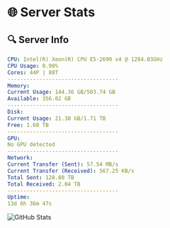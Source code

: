 # 🌐 Server Stats
## 🔍 Server Info
```yaml
CPU: Intel(R) Xeon(R) CPU E5-2699 v4 @ 1284.03GHz
CPU Usage: 0.90%
Cores: 44P | 88T
-----------------------------------
Memory:
Current Usage: 144.36 GB/503.74 GB
Available: 356.02 GB
-----------------------------------
Disk:
Current Usage: 21.38 GB/1.71 TB
Free: 1.60 TB
-----------------------------------
GPU:
No GPU detected
-----------------------------------
Network:
Current Transfer (Sent): 57.54 MB/s
Current Transfer (Received): 567.25 KB/s
Total Sent: 128.80 TB
Total Received: 2.04 TB
-----------------------------------
Uptime:
13d 6h 36m 47s
```
![GitHub Stats](https://img.shields.io/badge/Updated-2025-02-21_05:20:05-blue)